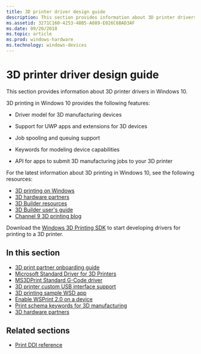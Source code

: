 ```yaml
---
title: 3D printer driver design guide
description: This section provides information about 3D printer drivers in Windows 10.
ms.assetid: 3271C160-4253-48B5-A089-E026C6BAD3AF
ms.date: 09/20/2018
ms.topic: article
ms.prod: windows-hardware
ms.technology: windows-devices
---
```


# 3D printer driver design guide

This section provides information about 3D printer drivers in Windows 10.

3D printing in Windows 10 provides the following features:

-   Driver model for 3D manufacturing devices

-   Support for UWP apps and extensions for 3D devices

-   Job spooling and queuing support

-   Keywords for modeling device capabilities

-   API for apps to submit 3D manufacturing jobs to your 3D printer

For the latest information about 3D printing in Windows 10, see the following resources:

-   [3D printing on Windows](https://go.microsoft.com/fwlink/p/?LinkId=627554)
-   [3D hardware partners](https://go.microsoft.com/fwlink/p/?LinkId=627548)
-   [3D Builder resources](https://go.microsoft.com/fwlink/p/?LinkId=627556)
-   [3D Builder user's guide](https://go.microsoft.com/fwlink/p/?LinkId=627557)
-   [Channel 9 3D printing blog](https://go.microsoft.com/fwlink/p/?LinkId=624519)

Download the [Windows 3D Printing SDK](https://go.microsoft.com/fwlink/p/?LinkId=394375) to start developing drivers for printing to a 3D printer.

## In this section

-   [3D print partner onboarding guide](3d-partner-onboarding-guide.md)
-   [Microsoft Standard Driver for 3D Printers](microsoft-standard-driver-for-3d-printers-.md)
-   [MS3DPrint Standard G-Code driver](ms3dprint-standard-g-code-driver.md)
-   [3D printer custom USB interface support](3d-printer-custom-usb-interface.md)
-   [3D printing sample WSD app](3d-printing-sample-wsd-app.md)
-   [Enable WSPrint 2.0 on a device](enabling-wsprint-on-a-device.md)
-   [Print schema keywords for 3D manufacturing](print-schema-keywords-for-3d-manufacturing.md)
-   [3D hardware partners](3d-printing-partners.md)

## Related sections

-   [Print DDI reference](https://docs.microsoft.com/windows-hardware/drivers/ddi/content/_print)
